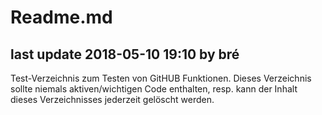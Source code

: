 # Readme.md

## last update 2018-05-10 19:10 by bré

Test-Verzeichnis zum Testen von GitHUB Funktionen.
Dieses Verzeichnis sollte niemals aktiven/wichtigen Code enthalten, resp. kann der Inhalt dieses Verzeichnisses jederzeit gelöscht werden.